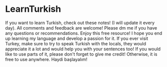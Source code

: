 # LearnTurkish
If you want to learn Turkish, check out these notes! (I will update it every day).
All comments and feedback are welcome! Please dm me if you have any questions or recommendations.
Enjoy this free resource! I hope you end up learning my language and develop a passion for it. If you ever visit Turkey, make sure to try to speak Turkish
with the locals, they would appreciate it a lot and would help you with your sentences too!
If you would like to use parts of it, please don't forget to give me credit! Otherwise, it is free to use anywhere.
Haydi başlayalım!

